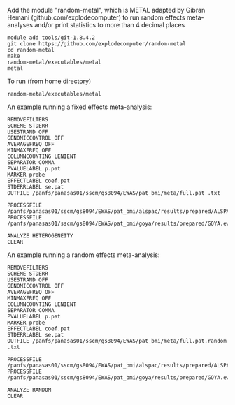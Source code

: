 Add the module "random-metal", which is METAL adapted by Gibran Hemani (github.com/explodecomputer) to run random effects meta-analyses and/or print statistics to more than 4 decimal places
```
module add tools/git-1.8.4.2
git clone https://github.com/explodecomputer/random-metal
cd random-metal
make
random-metal/executables/metal
metal
```
To run (from home directory)
```
random-metal/executables/metal
```
An example running a fixed effects meta-analysis:
```
REMOVEFILTERS
SCHEME STDERR
USESTRAND OFF
GENOMICCONTROL OFF
AVERAGEFREQ OFF
MINMAXFREQ OFF
COLUMNCOUNTING LENIENT
SEPARATOR COMMA
PVALUELABEL p.pat
MARKER probe
EFFECTLABEL coef.pat
STDERRLABEL se.pat
OUTFILE /panfs/panasas01/sscm/gs8094/EWAS/pat_bmi/meta/full.pat .txt

PROCESSFILE      /panfs/panasas01/sscm/gs8094/EWAS/pat_bmi/alspac/results/prepared/ALSPAC.ewas.results.birth.full.csv
PROCESSFILE      /panfs/panasas01/sscm/gs8094/EWAS/pat_bmi/goya/results/prepared/GOYA.ewas.results.birth.full.csv

ANALYZE HETEROGENEITY
CLEAR
```
An example running a random effects meta-analysis:
```
REMOVEFILTERS
SCHEME STDERR
USESTRAND OFF
GENOMICCONTROL OFF
AVERAGEFREQ OFF
MINMAXFREQ OFF
COLUMNCOUNTING LENIENT
SEPARATOR COMMA
PVALUELABEL p.pat
MARKER probe
EFFECTLABEL coef.pat
STDERRLABEL se.pat
OUTFILE /panfs/panasas01/sscm/gs8094/EWAS/pat_bmi/meta/full.pat.random .txt

PROCESSFILE      /panfs/panasas01/sscm/gs8094/EWAS/pat_bmi/alspac/results/prepared/ALSPAC.ewas.results.birth.full.csv
PROCESSFILE      /panfs/panasas01/sscm/gs8094/EWAS/pat_bmi/goya/results/prepared/GOYA.ewas.results.birth.full.csv

ANALYZE RANDOM
CLEAR
```

